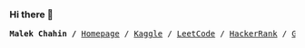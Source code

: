 ### Hi there 👋

<p><pre align="center">
<strong>Malek Chahin /</strong> <a href="https://github.com/chahinMalek/chahinMalek">Homepage</a> / <a href="https://www.kaggle.com/mchahin">Kaggle</a> / <a href="https://leetcode.com/mchahin/">LeetCode</a> / <a href="https://www.hackerrank.com/malekchahin_a">HackerRank</a> / <a href="https://scholar.google.com/citations?user=6IvBdCYAAAAJ&hl=en">Google Scholar</a><a href="https://www.researchgate.net/profile/Malek-Chahin">ResearchGate</a></pre></p>

<!--
**chahinMalek/chahinMalek** is a ✨ _special_ ✨ repository because its `README.md` (this file) appears on your GitHub profile.

Here are some ideas to get you started:

- 🔭 I’m currently working on ...
- 🌱 I’m currently learning ...
- 👯 I’m looking to collaborate on ...
- 🤔 I’m looking for help with ...
- 💬 Ask me about ...
- 📫 How to reach me: ...
- 😄 Pronouns: ...
- ⚡ Fun fact: ...
-->
